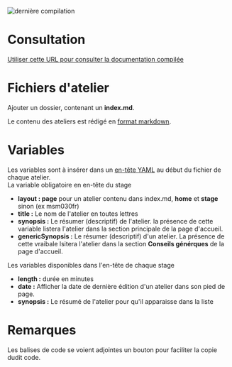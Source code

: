 ![dernière compilation](https://github.com/renaudwangler/ib-labs/actions/workflows/pages/pages-build-deployment/badge.svg)
# Consultation
[Utiliser cette URL pour consulter la documentation compilée](https://renaudwangler.github.io/ib-labs/)

# Fichiers d'atelier
Ajouter un dossier, contenant un **index.md**.

Le contenu des ateliers est rédigé en [format markdown](https://docs.github.com/fr/get-started/writing-on-github/getting-started-with-writing-and-formatting-on-github/basic-writing-and-formatting-syntax).  

# Variables
Les variables sont à insérer dans un [en-tête YAML](https://jekyllrb.com/docs/front-matter/) au début du fichier de chaque atelier.  
La variable obligatoire en en-tête du stage  
- **layout : page** pour un atelier contenu dans index.md, **home** et **stage** sinon (ex msm030fr)
- **title :** Le nom de l'atelier en toutes lettres  
- **synopsis :** Le résumer (descriptif) de l'atelier. la présence de cette variable listera l'atelier dans la section principale de la page d'accueil.
- **genericSynopsis :** Le résumer (descriptif) d'un atelier. La présence de cette vraibale lsitera l'atelier dans la section **Conseils générques** de la page d'accueil.

Les variables disponibles dans l'en-tête de chaque stage  
- **length :** durée en minutes
- **date :** Afficher la date de dernière édition d'un atelier dans son pied de page.
- **synopsis :** Le résumé de l'atelier pour qu'il apparaisse dans la liste

# Remarques
Les balises de code se voient adjointes un bouton pour faciliter la copie dudit code. 